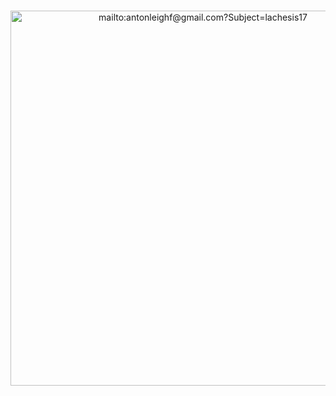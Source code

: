 #
<p align="center">
<a href="mailto:antonleighf@gmail.com">
<img align="center" src="https://user-images.githubusercontent.com/78860436/196000476-d5c896ab-31d0-42d2-9610-3ee80d211003.png" alt="mailto:antonleighf@gmail.com?Subject=lachesis17" width="600"></a>

# 
</p>
<!--- <div align="center"> [🪐](https://github.com/lachesis17) </div> --->
<!---  
[![](https://user-images.githubusercontent.com/78860436/195998133-11c34529-9c9c-4a7b-ac45-6ad81ac58d75.png)](mailto:antonleighf@gmail.com?subject=[GitHub])
--->

<!---
- 👋 Hi, I’m @lachesis17
- 👀 I’m interested in ...

- 🌱 I’m currently learning ...

- 💞️ I’m looking to collaborate on ...
- 📫 How to reach me ...


lachesis17/lachesis17 is a ✨ special ✨ repository because its `README.md` (this file) appears on your GitHub profile.
You can click the Preview link to take a look at your changes.
--->


